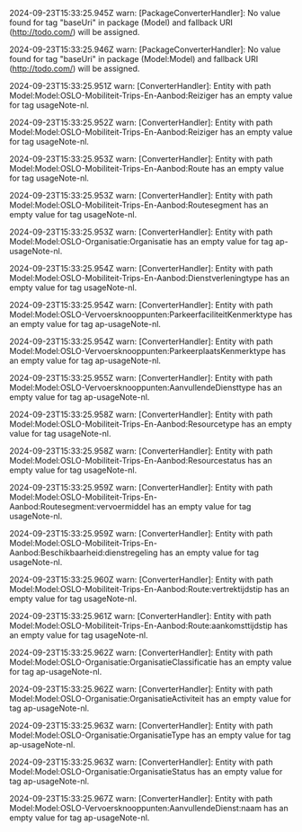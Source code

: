 2024-09-23T15:33:25.945Z warn: [PackageConverterHandler]: No value found for tag "baseUri" in package (Model) and fallback URI (http://todo.com/) will be assigned.

2024-09-23T15:33:25.946Z warn: [PackageConverterHandler]: No value found for tag "baseUri" in package (Model:Model) and fallback URI (http://todo.com/) will be assigned.

2024-09-23T15:33:25.951Z warn: [ConverterHandler]: Entity with path Model:Model:OSLO-Mobiliteit-Trips-En-Aanbod:Reiziger has an empty value for tag usageNote-nl.

2024-09-23T15:33:25.952Z warn: [ConverterHandler]: Entity with path Model:Model:OSLO-Mobiliteit-Trips-En-Aanbod:Reiziger has an empty value for tag usageNote-nl.

2024-09-23T15:33:25.953Z warn: [ConverterHandler]: Entity with path Model:Model:OSLO-Mobiliteit-Trips-En-Aanbod:Route has an empty value for tag usageNote-nl.

2024-09-23T15:33:25.953Z warn: [ConverterHandler]: Entity with path Model:Model:OSLO-Mobiliteit-Trips-En-Aanbod:Routesegment has an empty value for tag usageNote-nl.

2024-09-23T15:33:25.953Z warn: [ConverterHandler]: Entity with path Model:Model:OSLO-Organisatie:Organisatie has an empty value for tag ap-usageNote-nl.

2024-09-23T15:33:25.954Z warn: [ConverterHandler]: Entity with path Model:Model:OSLO-Mobiliteit-Trips-En-Aanbod:Dienstverleningtype has an empty value for tag usageNote-nl.

2024-09-23T15:33:25.954Z warn: [ConverterHandler]: Entity with path Model:Model:OSLO-Vervoersknooppunten:ParkeerfaciliteitKenmerktype has an empty value for tag ap-usageNote-nl.

2024-09-23T15:33:25.954Z warn: [ConverterHandler]: Entity with path Model:Model:OSLO-Vervoersknooppunten:ParkeerplaatsKenmerktype has an empty value for tag ap-usageNote-nl.

2024-09-23T15:33:25.955Z warn: [ConverterHandler]: Entity with path Model:Model:OSLO-Vervoersknooppunten:AanvullendeDiensttype has an empty value for tag ap-usageNote-nl.

2024-09-23T15:33:25.958Z warn: [ConverterHandler]: Entity with path Model:Model:OSLO-Mobiliteit-Trips-En-Aanbod:Resourcetype has an empty value for tag usageNote-nl.

2024-09-23T15:33:25.958Z warn: [ConverterHandler]: Entity with path Model:Model:OSLO-Mobiliteit-Trips-En-Aanbod:Resourcestatus has an empty value for tag usageNote-nl.

2024-09-23T15:33:25.959Z warn: [ConverterHandler]: Entity with path Model:Model:OSLO-Mobiliteit-Trips-En-Aanbod:Routesegment:vervoermiddel has an empty value for tag usageNote-nl.

2024-09-23T15:33:25.959Z warn: [ConverterHandler]: Entity with path Model:Model:OSLO-Mobiliteit-Trips-En-Aanbod:Beschikbaarheid:dienstregeling has an empty value for tag usageNote-nl.

2024-09-23T15:33:25.960Z warn: [ConverterHandler]: Entity with path Model:Model:OSLO-Mobiliteit-Trips-En-Aanbod:Route:vertrektijdstip has an empty value for tag usageNote-nl.

2024-09-23T15:33:25.961Z warn: [ConverterHandler]: Entity with path Model:Model:OSLO-Mobiliteit-Trips-En-Aanbod:Route:aankomsttijdstip has an empty value for tag usageNote-nl.

2024-09-23T15:33:25.962Z warn: [ConverterHandler]: Entity with path Model:Model:OSLO-Organisatie:OrganisatieClassificatie has an empty value for tag ap-usageNote-nl.

2024-09-23T15:33:25.962Z warn: [ConverterHandler]: Entity with path Model:Model:OSLO-Organisatie:OrganisatieActiviteit has an empty value for tag ap-usageNote-nl.

2024-09-23T15:33:25.963Z warn: [ConverterHandler]: Entity with path Model:Model:OSLO-Organisatie:OrganisatieType has an empty value for tag ap-usageNote-nl.

2024-09-23T15:33:25.963Z warn: [ConverterHandler]: Entity with path Model:Model:OSLO-Organisatie:OrganisatieStatus has an empty value for tag ap-usageNote-nl.

2024-09-23T15:33:25.967Z warn: [ConverterHandler]: Entity with path Model:Model:OSLO-Vervoersknooppunten:AanvullendeDienst:naam has an empty value for tag ap-usageNote-nl.

